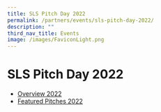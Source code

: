```yaml
---
title: SLS Pitch Day 2022
permalink: /partners/events/sls-pitch-day-2022/
description: ""
third_nav_title: Events
image: /images/FaviconLight.png
---
```

<h1>SLS Pitch Day 2022</h1>
<ul>
  <li><a target="_blank" href="/partners/events/overview-2022/">Overview 2022</a></li>
  <li><a target="_blank" href="/partners/events/featured-pitches-2022/">Featured Pitches 2022</a></li>
</ul>